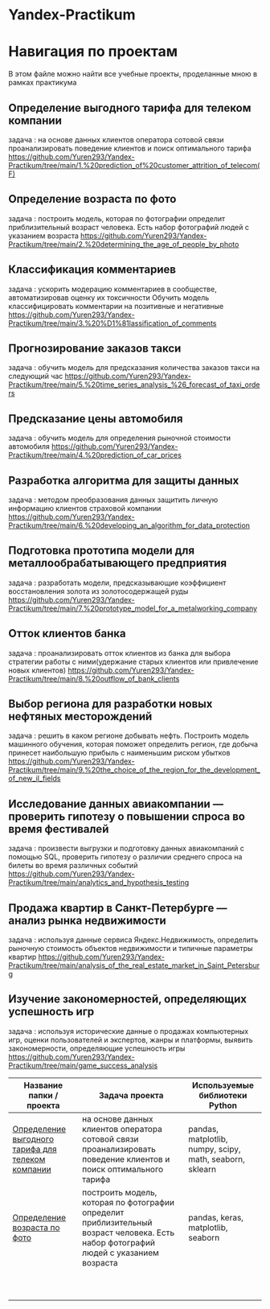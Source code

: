 # Yandex-Practikum

# Навигация по проектам
В этом файле можно найти все учебные проекты, проделанные мною в рамках практикума 

## Определение выгодного тарифа для телеком компании
задача : на основе данных клиентов оператора сотовой связи проанализировать поведение клиентов и поиск оптимального тарифа
https://github.com/Yuren293/Yandex-Practikum/tree/main/1.%20prediction_of%20customer_attrition_of_telecom(F)

## Определение возраста по фото
задача : построить модель, которая по фотографии определит приблизительный возраст человека. Есть набор фотографий людей с указанием возраста
https://github.com/Yuren293/Yandex-Practikum/tree/main/2.%20determining_the_age_of_people_by_photo

## Классификация комментариев
задача : ускорить модерацию комментариев в сообществе, автоматизировав оценку их токсичности
Обучить модель классифицировать комментарии на позитивные и негативные
https://github.com/Yuren293/Yandex-Practikum/tree/main/3.%20%D1%81lassification_of_comments

## Прогнозирование заказов такси
задача : обучить модель для предсказания количества заказов такси на следующий час
https://github.com/Yuren293/Yandex-Practikum/tree/main/5.%20time_series_analysis_%26_forecast_of_taxi_orders

## Предсказание цены автомобиля
задача : обучить модель для определения рыночной стоимости автомобиля
https://github.com/Yuren293/Yandex-Practikum/tree/main/4.%20prediction_of_car_prices

## Разработка алгоритма для защиты данных
задача : методом преобразования данных защитить личную информацию клиентов страховой компании
https://github.com/Yuren293/Yandex-Practikum/tree/main/6.%20developing_an_algorithm_for_data_protection

## Подготовка прототипа модели для металлообрабатывающего предприятия
задача : разработать модели, предсказывающие коэффициент восстановления золота из золотосодержащей руды
https://github.com/Yuren293/Yandex-Practikum/tree/main/7.%20prototype_model_for_a_metalworking_company

## Отток клиентов банка
задача : проанализировать отток клиентов из банка для выбора стратегии работы с ними(удержание старых клиентов или привлечение новых клиентов)
https://github.com/Yuren293/Yandex-Practikum/tree/main/8.%20outflow_of_bank_clients

## Выбор региона для разработки новых нефтяных месторождений
задача : решить в каком регионе добывать нефть. Построить модель машинного обучения, которая поможет определить регион, где добыча принесет наибольшую прибыль с наименьшим риском убытков
https://github.com/Yuren293/Yandex-Practikum/tree/main/9.%20the_choice_of_the_region_for_the_development_of_new_il_fields

## Исследование данных авиакомпании — проверить гипотезу о повышении спроса во время фестивалей
задача : произвести выгрузки и подготовку данных авиакомпаний с помощью SQL, проверить гипотезу о различии среднего спроса на билеты во время различных событий
https://github.com/Yuren293/Yandex-Practikum/tree/main/analytics_and_hypothesis_testing

## Продажа квартир в Санкт-Петербурге — анализ рынка недвижимости
задача : используя данные сервиса Яндекс.Недвижимость, определить рыночную стоимость объектов недвижимости и типичные параметры квартир
https://github.com/Yuren293/Yandex-Practikum/tree/main/analysis_of_the_real_estate_market_in_Saint_Petersburg

## Изучение закономерностей, определяющих успешность игр
задача : используя исторические данные о продажах компьютерных игр, оценки пользователей и экспертов, жанры и платформы, выявить закономерности, определяющие успешность игры
https://github.com/Yuren293/Yandex-Practikum/tree/main/game_success_analysis 

Название папки / проекта |Задача проекта| Используемые библиотеки Python
---|---|---
[Определение выгодного тарифа для телеком компании](https://github.com/Yuren293/Yandex-Practikum/tree/main/1.%20prediction_of%20customer_attrition_of_telecom(F))|на основе данных клиентов оператора сотовой связи проанализировать поведение клиентов и поиск оптимального тарифа|pandas, matplotlib, numpy, scipy, math, seaborn, sklearn
 [Определение возраста по фото](https://github.com/Yuren293/Yandex-Practikum/tree/main/2.%20determining_the_age_of_people_by_photo)|построить модель, которая по фотографии определит приблизительный возраст человека. Есть набор фотографий людей с указанием возраста|pandas, keras, matplotlib, seaborn
 []()||
 []()||
 []()||
 []()||
 []()||
 []()||
 []()||
 []()||
 []()||
 []()||
